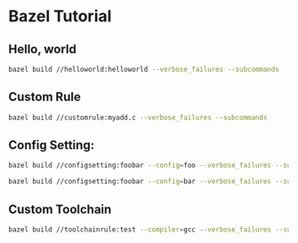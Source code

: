 # Bazel Tutorial




## Hello, world

```bash
bazel build //helloworld:helloworld --verbose_failures --subcommands
```

## Custom Rule

```bash
bazel build //customrule:myadd.c --verbose_failures --subcommands
```

## Config Setting:

``` bash
bazel build //configsetting:foobar --config=foo --verbose_failures --subcommands

bazel build //configsetting:foobar --config=bar --verbose_failures --subcommands
```

## Custom Toolchain

```bash
bazel build //toolchainrule:test --compiler=gcc --verbose_failures --subcommands
```